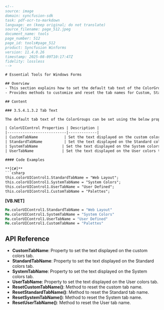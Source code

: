 ```html
<!--
source: image
domain: syncfusion-sdk
task: pdf-ocr-to-markdown
language: en (keep original; do not translate)
source_filename: page_512.jpeg
document_name: tools
page_number: 512
page_id: tools#page_512
product: Syncfusion Winforms
version: 11.4.0.26
timestamp: 2025-08-09T10:17:47Z
fidelity: lossless
-->

# Essential Tools for Windows Forms

## Overview
- This section explains how to set the default tab text of the ColorGroups in a Windows Forms application using the ColorUIControl properties.
- Provides methods to customize and reset the tab names for Custom, Standard, System, and User colors.

## Content

### 3.5.4.1.3.2 Tab Text

The default tab text of the ColorGroups can be set using the below properties.

| ColorUIControl Properties | Description |
|---------------------------|-------------|
| CustomTabName            | Set the text displayed on the custom colors tab. The tab name can be reset using ResetCustomTabName() method. |
| StandardTabName          | Set the text displayed on the Standard colors tab. The tab name can be reset using ResetStandardTabName() method. |
| SystemTabName           | Set the text displayed on the System colors tab. The tab name can be reset using ResetSystemTabName() method. |
| UserTabName             | Set the text displayed on the User colors tab. The tab name can be reset using ResetUserTabName() method. |

#### Code Examples

**[C#]**
```csharp
this.colorUIControl1.StandardTabName = "Web Layout";
this.colorUIControl1.SystemTabName = "System Colors";
this.colorUIControl1.UserTabName = "User Defined";
this.colorUIControl1.CustomTabName = "Palettes";
```

**[VB.NET]**
```vb
Me.colorUIControl1.StandardTabName = "Web Layout"
Me.colorUIControl1.SystemTabName = "System Colors"
Me.colorUIControl1.UserTabName = "User Defined"
Me.colorUIControl1.CustomTabName = "Palettes"
```

## API Reference

- **CustomTabName**: Property to set the text displayed on the custom colors tab.
- **StandardTabName**: Property to set the text displayed on the Standard colors tab.
- **SystemTabName**: Property to set the text displayed on the System colors tab.
- **UserTabName**: Property to set the text displayed on the User colors tab.
- **ResetCustomTabName()**: Method to reset the custom tab name.
- **ResetStandardTabName()**: Method to reset the Standard tab name.
- **ResetSystemTabName()**: Method to reset the System tab name.
- **ResetUserTabName()**: Method to reset the User tab name.

<!-- tags: [Syncfusion Winforms, colorUIControl, tabText, tab customization] keywords: [CustomTabName, StandardTabName, SystemTabName, UserTabName, ResetCustomTabName(), ResetStandardTabName(), ResetSystemTabName(), ResetUserTabName()] -->
```